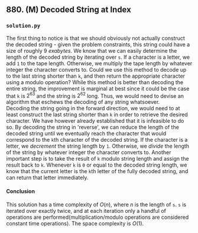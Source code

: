 ## 880. (M) Decoded String at Index

### `solution.py`
The first thing to notice is that we should obviously not actually construct the decoded string - given the problem constraints, this string could have a size of roughly 9 *exabytes*. We know that we can easily determine the length of the decoded string by iterating over `s`. If a character is a letter, we add `1` to the tape length. Otherwise, we multiply the tape length by whatever integer the character converts to. Could we use this method to decode up to the last string shorter than `k`, and then return the appropriate character using a modulo operation? While this method is better than decoding the entire string, the improvement is marginal at best since it could be the case that `k` is $2^{63}$ and the string is $2^{62}$ long. Thus, we would need to devise an algorithm that eschews the decoding of any string whatsoever.  
Decoding the string going in the forward direction, we would need to at least construct the last string shorter than `k` in order to retrieve the desired character. We have however already established that it is infeasible to do so. By decoding the string in 'reverse', we can reduce the length of the decoded string until we eventually reach the character that would correspond to the `k`th character of the decoded string. If the character is a letter, we *decrement* the string length by `1`. Otherwise, we *divide* the length of the string by whatever integer the character converts to. Another important step is to take the result of `k` modulo string length and assign the result back to `k`. Whenever `k` is `0` or equal to the decoded string length, we know that the current letter is the `k`th letter of the fully decoded string, and can return that letter immediately.  

#### Conclusion
This solution has a time complexity of $O(n)$, where $n$ is the length of `s`. `s` is iterated over exactly twice, and at each iteration only a handful of operations are performed(multiplication/modulo operations are considered constant time operations). The space complexity is $O(1)$.  
  

